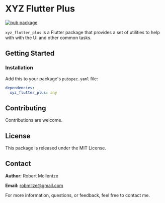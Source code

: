 # XYZ Flutter Plus

[![pub package](https://img.shields.io/pub/v/xyz_flutter_plus.svg)](https://pub.dev/packages/xyz_flutter_plus)

`xyz_flutter_plus` is a Flutter package that provides a set of utilities to help with with the UI and other common tasks.

## Getting Started

### Installation

Add this to your package's `pubspec.yaml` file:

```yaml
dependencies:
  xyz_flutter_plus: any
```

## Contributing

Contributions are welcome.

## License

This package is released under the MIT License.

## Contact

**Author:** Robert Mollentze

**Email:** robmllze@gmail.com

For more information, questions, or feedback, feel free to contact me.